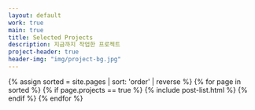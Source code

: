 ```yaml
---
layout: default
work: true
main: true
title: Selected Projects
description: 지금까지 작업한 프로젝트
project-header: true
header-img: "img/project-bg.jpg"
---
```


<div class="catalogue">
{% assign sorted = site.pages | sort: 'order' | reverse %}
{% for page in sorted %}
{% if page.projects == true %}
     {% include post-list.html %}
{% endif %}
{% endfor %}
</div>